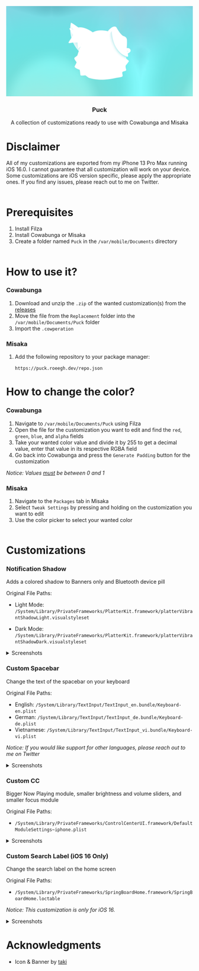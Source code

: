 <div align="center">
  <a href="https://github.com/roeegh/Puck">
    <img src="assets/Banner.png" alt="Logo">
  </a>
  
  <h3 align="center">Puck</h3>
  <p align="center">
    A collection of customizations ready to use with Cowabunga and Misaka
  </p>
</div>

# Disclaimer

All of my customizations are exported from my iPhone 13 Pro Max running iOS 16.0. I cannot guarantee that all customization will work on your device. Some customizations are iOS version specific, please apply the appropriate ones. If you find any issues, please reach out to me on Twitter.
<br></br>

# Prerequisites

1. Install Filza
2. Install Cowabunga or Misaka
3. Create a folder named `Puck` in the `/var/mobile/Documents` directory
   <br></br>

# How to use it?

### Cowabunga

1. Download and unzip the `.zip` of the wanted customization(s) from the [releases](https://github.com/roeegh/Puck/releases/latest)
2. Move the file from the `Replacement` folder into the `/var/mobile/Documents/Puck` folder
3. Import the `.cowperation`

### Misaka

1.  Add the following repository to your package manager:

    ```
    https://puck.roeegh.dev/repo.json
    ```

# How to change the color?

### Cowabunga

1. Navigate to `/var/mobile/Documents/Puck` using Filza
2. Open the file for the customization you want to edit and find the `red`, `green`, `blue`, and `alpha` fields
3. Take your wanted color value and divide it by 255 to get a decimal value, enter that value in its respective RGBA field
4. Go back into Cowabunga and press the `Generate Padding` button for the customization

_Notice: Values <ins>*must*</ins> be between 0 and 1_

### Misaka

1. Navigate to the `Packages` tab in Misaka
2. Select `Tweak Settings` by pressing and holding on the customization you want to edit
3. Use the color picker to select your wanted color
   <br></br>

# Customizations

### Notification Shadow

Adds a colored shadow to Banners only and Bluetooth device pill

Original File Paths:

-   Light Mode: `/System/Library/PrivateFrameworks/PlatterKit.framework/platterVibrantShadowLight.visualstyleset`

-   Dark Mode: `/System/Library/PrivateFrameworks/PlatterKit.framework/platterVibrantShadowDark.visualstyleset`

<details><summary>Screenshots</summary>

|                                Light Mode                                 |                                Dark Mode                                 |
| :-----------------------------------------------------------------------: | :----------------------------------------------------------------------: |
| ![](</Notification Shadow/Images/Notification Shadow Banner (Light).png>) | ![](</Notification Shadow/Images/Notification Shadow Banner (Dark).png>) |
|  ![](</Notification Shadow/Images/Notification Shadow Pill (Light).png>)  |  ![](</Notification Shadow/Images/Notification Shadow Pill (Dark).png>)  |

</details>

### Custom Spacebar

Change the text of the spacebar on your keyboard

Original File Paths:

-   English: `/System/Library/TextInput/TextInput_en.bundle/Keyboard-en.plist`
-   German: `/System/Library/TextInput/TextInput_de.bundle/Keyboard-de.plist`
-   Vietnamese: `/System/Library/TextInput/TextInput_vi.bundle/Keyboard-vi.plist`

_Notice: If you would like support for other languages, please reach out to me on Twitter_

<details><summary>Screenshots</summary>

|                                Light Mode                                |                                Dark Mode                                |
| :----------------------------------------------------------------------: | :---------------------------------------------------------------------: |
| ![](</Custom%20Spacebar/Images/Custom%20Spacebar%20Text%20(Light).png>)  | ![](</Custom%20Spacebar/Images/Custom%20Spacebar%20Text%20(Dark).png>)  |
| ![](</Custom%20Spacebar/Images/Custom%20Spacebar%20Emoji%20(Light).png>) | ![](</Custom%20Spacebar/Images/Custom%20Spacebar%20Emoji%20(Dark).png>) |

</details>

### Custom CC

Bigger Now Playing module, smaller brightness and volume sliders, and smaller focus module

Original File Paths:

-   `/System/Library/PrivateFrameworks/ControlCenterUI.framework/DefaultModuleSettings~iphone.plist`

<details><summary>Screenshots</summary>

|                   Light Mode                   |                   Dark Mode                   |
| :--------------------------------------------: | :-------------------------------------------: |
| ![](</Better CC/Images/Custom CC (Light).png>) | ![](</Better CC/Images/Custom CC (Dark).png>) |

</details>

### Custom Search Label (iOS 16 Only)

Change the search label on the home screen

Original File Paths:

-   `/System/Library/PrivateFrameworks/SpringBoardHome.framework/SpringBoardHome.loctable`

_Notice: This customization is only for iOS 16._

<details><summary>Screenshots</summary>

|                                  Light Mode                                  |                                  Dark Mode                                  |
| :--------------------------------------------------------------------------: | :-------------------------------------------------------------------------: |
| ![](</Custom%20Search%20Label/Images/Custom%20Search%20Label%20(Light).png>) | ![](</Custom%20Search%20Label/Images/Custom%20Search%20Label%20(Dark).PNG>) |

</details>

# Acknowledgments

-   Icon & Banner by [taki](https://twitter.com/74k1_)

